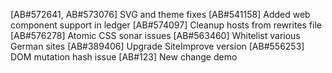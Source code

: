 [AB#572641, AB#573076] SVG and theme fixes
[AB#541158] Added web component support in ledger
[AB#574097] Cleanup hosts from rewrites file
[AB#576278] Atomic CSS sonar issues
[AB#563460] Whitelist various German sites
[AB#389406] Upgrade SiteImprove version 
[AB#556253] DOM mutation hash issue
[AB#123] New change demo
